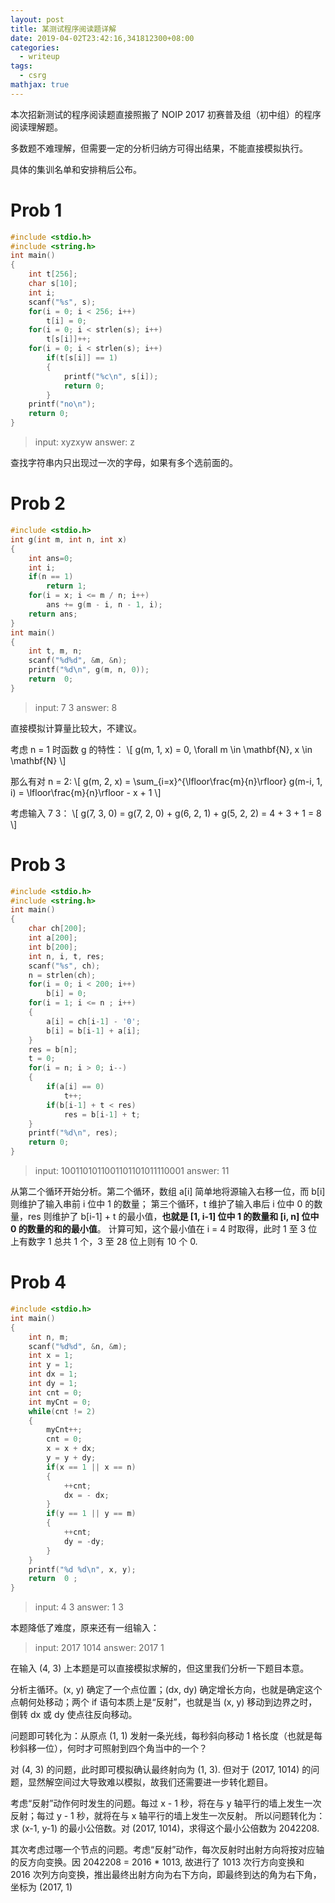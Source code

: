 ```yaml
---
layout: post
title: 某测试程序阅读题详解
date: 2019-04-02T23:42:16,341812300+08:00
categories:
  - writeup
tags: 
  - csrg
mathjax: true
---
```


本次招新测试的程序阅读题直接照搬了 NOIP 2017 初赛普及组（初中组）的程序阅读理解题。

多数题不难理解，但需要一定的分析归纳方可得出结果，不能直接模拟执行。

具体的集训名单和安排稍后公布。

# Prob 1
```c
#include <stdio.h>
#include <string.h>
int main()
{
    int t[256];
    char s[10];
    int i;
    scanf("%s", s);
    for(i = 0; i < 256; i++)
        t[i] = 0;
    for(i = 0; i < strlen(s); i++)
        t[s[i]]++;
    for(i = 0; i < strlen(s); i++)
        if(t[s[i]] == 1)
        {
            printf("%c\n", s[i]);
            return 0;
        }
    printf("no\n");
    return 0;
}
```

> input: xyzxyw
> answer: z

查找字符串内只出现过一次的字母，如果有多个选前面的。

# Prob 2

```c
#include <stdio.h>
int g(int m, int n, int x)
{
    int ans=0;
    int i;
    if(n == 1)
        return 1;
    for(i = x; i <= m / n; i++)
        ans += g(m - i, n - 1, i);
    return ans;
}
int main()
{
    int t, m, n;
    scanf("%d%d", &m, &n);
    printf("%d\n", g(m, n, 0));
    return  0;
}
```

> input: 7 3
> answer: 8

直接模拟计算量比较大，不建议。

考虑 n = 1 时函数 g 的特性：
\\[
    g(m, 1, x) = 0, \forall m \in \mathbf{N}, x \in \mathbf{N} 
\\]

那么有对 n = 2:
\\[
    g(m, 2, x) = \sum_{i=x}^{\lfloor\frac{m}{n}\rfloor} g(m-i, 1, i) = \lfloor\frac{m}{n}\rfloor - x + 1
\\]

考虑输入 7 3：
\\[
    g(7, 3, 0) = g(7, 2, 0) + g(6, 2, 1) + g(5, 2, 2) = 4 + 3 + 1 = 8
\\]

# Prob 3

```c
#include <stdio.h>
#include <string.h>
int main()
{
    char ch[200];
    int a[200];
    int b[200];
    int n, i, t, res;
    scanf("%s", ch);
    n = strlen(ch);
    for(i = 0; i < 200; i++)
        b[i] = 0;
    for(i = 1; i <= n ; i++)
    {
        a[i] = ch[i-1] - '0';
        b[i] = b[i-1] + a[i];
    }
    res = b[n];
    t = 0;
    for(i = n; i > 0; i--)
    {
        if(a[i] == 0)
            t++;
        if(b[i-1] + t < res)
            res = b[i-1] + t;
    }
    printf("%d\n", res);
    return 0;
}
```

> input: 1001101011001101101011110001
> answer: 11

从第二个循环开始分析。第二个循环，数组 a[i] 简单地将源输入右移一位，而 b[i] 则维护了输入串前 i 位中 1 的数量；
第三个循环，t 维护了输入串后 i 位中 0 的数量，res 则维护了 b[i-1] + t 的最小值，__也就是 [1, i-1] 位中 1 的数量和 [i, n] 位中 0 的数量的和的最小值__。
计算可知，这个最小值在 i = 4 时取得，此时 1 至 3 位上有数字 1 总共 1 个，3 至 28 位上则有 10 个 0.

# Prob 4

```c
#include <stdio.h>
int main()
{
    int n, m;
    scanf("%d%d", &n, &m);
    int x = 1;
    int y = 1;
    int dx = 1;
    int dy = 1;
    int cnt = 0;
    int myCnt = 0;
    while(cnt != 2)
    {
        myCnt++;
        cnt = 0;
        x = x + dx;
        y = y + dy;
        if(x == 1 || x == n)
        {
            ++cnt;
            dx = - dx;
        }
        if(y == 1 || y == m)
        {
            ++cnt;
            dy = -dy;
        }
    }
    printf("%d %d\n", x, y);
    return  0 ;
}
```

> input: 4 3
> answer: 1 3

本题降低了难度，原来还有一组输入：

> input: 2017 1014
> answer: 2017 1

在输入 (4, 3) 上本题是可以直接模拟求解的，但这里我们分析一下题目本意。

分析主循环。(x, y) 确定了一个点位置；(dx, dy) 确定增长方向，也就是确定这个点朝何处移动；两个 if 语句本质上是“反射”，也就是当 (x, y) 移动到边界之时，倒转 dx 或 dy 使点往反向移动。

问题即可转化为：从原点 (1, 1) 发射一条光线，每秒斜向移动 1 格长度（也就是每秒斜移一位），何时才可照射到四个角当中的一个？

对 (4, 3) 的问题，此时即可模拟确认最终射向为 (1, 3). 但对于 (2017, 1014) 的问题，显然解空间过大导致难以模拟，故我们还需要进一步转化题目。

考虑“反射”动作何时发生的问题。每过 x - 1 秒，将在与 y 轴平行的墙上发生一次反射；每过 y - 1 秒，就将在与 x 轴平行的墙上发生一次反射。
所以问题转化为：求 (x-1, y-1) 的最小公倍数。对 (2017, 1014)，求得这个最小公倍数为 2042208.

其次考虑过哪一个节点的问题。考虑“反射”动作，每次反射时出射方向将按对应轴的反方向变换。因 2042208 = 2016 * 1013, 故进行了 1013 次行方向变换和 2016 次列方向变换，推出最终出射方向为右下方向，即最终到达的角为右下角，坐标为 (2017, 1)